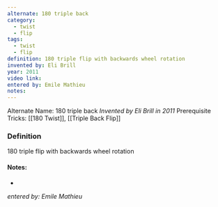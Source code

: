 ```yaml
---
alternate: 180 triple back
category:
  - twist
  - flip
tags:
  - twist
  - flip
definition: 180 triple flip with backwards wheel rotation
invented by: Eli Brill
year: 2011
video link: 
entered by: Emile Mathieu
notes: 
---
```

Alternate Name: 180 triple back
*Invented by Eli Brill in 2011*
Prerequisite Tricks: [[180 Twist]], [[Triple Back Flip]]

### Definition
180 triple flip with backwards wheel rotation


#### Notes:
- 
*entered by: Emile Mathieu*
